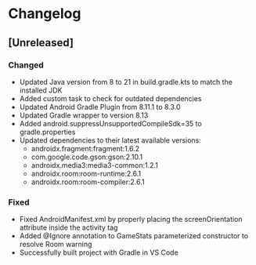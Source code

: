 # Changelog

## [Unreleased]
### Changed
- Updated Java version from 8 to 21 in build.gradle.kts to match the installed JDK
- Added custom task to check for outdated dependencies
- Updated Android Gradle Plugin from 8.11.1 to 8.3.0
- Updated Gradle wrapper to version 8.13
- Added android.suppressUnsupportedCompileSdk=35 to gradle.properties
- Updated dependencies to their latest available versions:
  - androidx.fragment:fragment:1.6.2
  - com.google.code.gson:gson:2.10.1
  - androidx.media3:media3-common:1.2.1
  - androidx.room:room-runtime:2.6.1
  - androidx.room:room-compiler:2.6.1

### Fixed
- Fixed AndroidManifest.xml by properly placing the screenOrientation attribute inside the activity tag
- Added @Ignore annotation to GameStats parameterized constructor to resolve Room warning
- Successfully built project with Gradle in VS Code